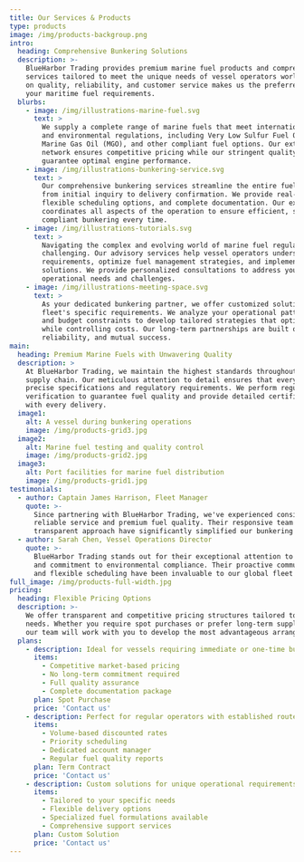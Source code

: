 ```yaml
---
title: Our Services & Products
type: products
image: /img/products-backgroup.png
intro:
  heading: Comprehensive Bunkering Solutions
  description: >-
    BlueHarbor Trading provides premium marine fuel products and comprehensive bunkering
    services tailored to meet the unique needs of vessel operators worldwide. Our focus 
    on quality, reliability, and customer service makes us the preferred partner for all 
    your maritime fuel requirements.
  blurbs:
    - image: /img/illustrations-marine-fuel.svg
      text: >
        We supply a complete range of marine fuels that meet international standards
        and environmental regulations, including Very Low Sulfur Fuel Oil (VLSFO),
        Marine Gas Oil (MGO), and other compliant fuel options. Our extensive supplier 
        network ensures competitive pricing while our stringent quality control protocols 
        guarantee optimal engine performance.
    - image: /img/illustrations-bunkering-service.svg
      text: >
        Our comprehensive bunkering services streamline the entire fueling process
        from initial inquiry to delivery confirmation. We provide real-time updates,
        flexible scheduling options, and complete documentation. Our experienced team
        coordinates all aspects of the operation to ensure efficient, safe, and
        compliant bunkering every time.
    - image: /img/illustrations-tutorials.svg
      text: >
        Navigating the complex and evolving world of marine fuel regulations can be
        challenging. Our advisory services help vessel operators understand compliance
        requirements, optimize fuel management strategies, and implement cost-effective
        solutions. We provide personalized consultations to address your specific
        operational needs and challenges.
    - image: /img/illustrations-meeting-space.svg
      text: >
        As your dedicated bunkering partner, we offer customized solutions based on your
        fleet's specific requirements. We analyze your operational patterns, fuel consumption,
        and budget constraints to develop tailored strategies that optimize performance
        while controlling costs. Our long-term partnerships are built on transparency,
        reliability, and mutual success.
main:
  heading: Premium Marine Fuels with Unwavering Quality
  description: >
    At BlueHarbor Trading, we maintain the highest standards throughout the entire 
    supply chain. Our meticulous attention to detail ensures that every delivery meets 
    precise specifications and regulatory requirements. We perform regular testing and 
    verification to guarantee fuel quality and provide detailed certificates of analysis 
    with every delivery.
  image1:
    alt: A vessel during bunkering operations
    image: /img/products-grid3.jpg
  image2:
    alt: Marine fuel testing and quality control
    image: /img/products-grid2.jpg
  image3:
    alt: Port facilities for marine fuel distribution
    image: /img/products-grid1.jpg
testimonials:
  - author: Captain James Harrison, Fleet Manager
    quote: >-
      Since partnering with BlueHarbor Trading, we've experienced consistently 
      reliable service and premium fuel quality. Their responsive team and 
      transparent approach have significantly simplified our bunkering operations.
  - author: Sarah Chen, Vessel Operations Director
    quote: >-
      BlueHarbor Trading stands out for their exceptional attention to detail 
      and commitment to environmental compliance. Their proactive communication 
      and flexible scheduling have been invaluable to our global fleet operations.
full_image: /img/products-full-width.jpg
pricing:
  heading: Flexible Pricing Options
  description: >-
    We offer transparent and competitive pricing structures tailored to your operational 
    needs. Whether you require spot purchases or prefer long-term supply agreements, 
    our team will work with you to develop the most advantageous arrangement for your business.
  plans:
    - description: Ideal for vessels requiring immediate or one-time bunkering services.
      items:
        - Competitive market-based pricing
        - No long-term commitment required
        - Full quality assurance
        - Complete documentation package
      plan: Spot Purchase
      price: 'Contact us'
    - description: Perfect for regular operators with established routes and predictable fuel needs.
      items:
        - Volume-based discounted rates
        - Priority scheduling
        - Dedicated account manager
        - Regular fuel quality reports
      plan: Term Contract
      price: 'Contact us'
    - description: Custom solutions for unique operational requirements or specialized vessels.
      items:
        - Tailored to your specific needs
        - Flexible delivery options
        - Specialized fuel formulations available
        - Comprehensive support services
      plan: Custom Solution
      price: 'Contact us'
---
```



